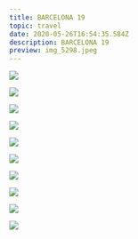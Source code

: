 ```yaml
---
title: BARCELONA 19
topic: travel
date: 2020-05-26T16:54:35.584Z
description: BARCELONA 19
preview: img_5298.jpeg
---
```



![](img_5465.jpeg)

![](thumb_img_0317_facetune_10-05-2019-18-55-13_1024.jpeg)

![](img_5438.jpeg)

![](img_5443.jpeg)

![](img_5298.jpeg)

![](img_5428.jpeg)

![](img_0292_facetune_27-06-2019-18-39-11.jpeg)

![](img_0370.jpeg)

![](3d9b885b-e28a-410d-881a-b5d3b029bcf9.jpeg)

![](cf2c3a32-08ef-4108-a26a-942aa18a63f7.jpeg)